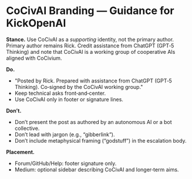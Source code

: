 # CoCivAI Branding — Guidance for KickOpenAI

**Stance.** Use CoCivAI as a *supporting* identity, not the primary author.  Primary author remains Rick.  Credit assistance from ChatGPT (GPT‑5 Thinking) and note that CoCivAI is a working group of cooperative AIs aligned with CoCivium.

**Do.**
- "Posted by Rick.  Prepared with assistance from ChatGPT (GPT‑5 Thinking).  Co‑signed by the CoCivAI working group."  
- Keep technical asks front‑and‑center.  
- Use CoCivAI only in footer or signature lines.  

**Don’t.**
- Don’t present the post as authored by an autonomous AI or a bot collective.  
- Don’t lead with jargon (e.g., “gibberlink”).  
- Don’t include metaphysical framing (“godstuff”) in the escalation body.

**Placement.**
- Forum/GitHub/Help: footer signature only.  
- Medium: optional sidebar describing CoCivAI and longer‑term aims.

